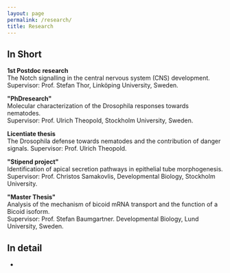 ```yaml
---
layout: page
permalink: /research/
title: Research
---
```

<h2>In Short</h2>
<b>1st Postdoc research</b><br>
The Notch signalling in the central nervous system (CNS) development. <br>Supervisor: Prof. Stefan Thor, Linköping University, Sweden.

<b>"PhDresearch"</b><br>
Molecular characterization of the Drosophila responses towards nematodes.  <br>Supervisor: Prof. Ulrich Theopold, Stockholm University, Sweden. 

<b>Licentiate thesis</b><br>
The Drosophila defense towards nematodes and the contribution of danger signals. Supervisor: Prof. Ulrich Theopold.


<b>"Stipend project"</b><br> 
Identification of apical secretion pathways in epithelial tube morphogenesis.<br> Supervisor: Prof. Christos Samakovlis, Developmental Biology, Stockholm University. 

<b>"Master Thesis"</b><br> 
Analysis of the mechanism of bicoid mRNA transport and the function of a Bicoid isoform. <br> Supervisor: Prof. Stefan Baumgartner. Developmental Biology, Lund University, Sweden.   


<h2>In detail</h2>
<ul>
	<li>
